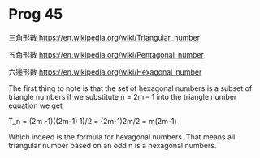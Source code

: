 # Prog 45

三角形數
https://en.wikipedia.org/wiki/Triangular_number

五角形數
https://en.wikipedia.org/wiki/Pentagonal_number

六邊形數
https://en.wikipedia.org/wiki/Hexagonal_number

The first thing to note is that the set of hexagonal numbers is a subset of triangle numbers if we substitute n = 2m – 1 into the triangle number equation we get

T_n = (2m -1)((2m-1) 1)/2 = (2m-1)2m/2 = m(2m-1)

Which indeed is the formula for hexagonal numbers. That means all triangular number based on an odd n is a hexagonal numbers.